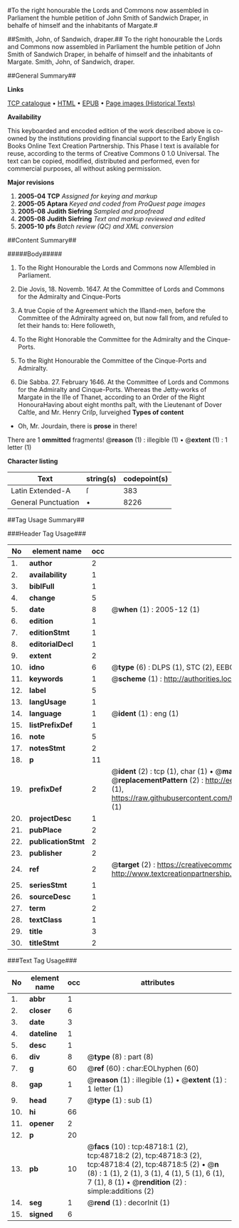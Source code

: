 #To the right honourable the Lords and Commons now assembled in Parliament the humble petition of John Smith of Sandwich Draper, in behalfe of himself and the inhabitants of Margate.#

##Smith, John, of Sandwich, draper.##
To the right honourable the Lords and Commons now assembled in Parliament the humble petition of John Smith of Sandwich Draper, in behalfe of himself and the inhabitants of Margate.
Smith, John, of Sandwich, draper.

##General Summary##

**Links**

[TCP catalogue](http://www.ota.ox.ac.uk/tcp/)  • 
[HTML](http://tei.it.ox.ac.uk/tcp/Texts-HTML/free/A60/A60491.html)  • 
[EPUB](http://tei.it.ox.ac.uk/tcp/Texts-EPUB/free/A60/A60491.epub) • 
[Page images (Historical Texts)](https://data.historicaltexts.jisc.ac.uk/view?pubId=eebo-11764876e&pageId=eebo-11764876e-48718-1)

**Availability**

This keyboarded and encoded edition of the
	       work described above is co-owned by the institutions
	       providing financial support to the Early English Books
	       Online Text Creation Partnership. This Phase I text is
	       available for reuse, according to the terms of Creative
	       Commons 0 1.0 Universal. The text can be copied,
	       modified, distributed and performed, even for
	       commercial purposes, all without asking permission.

**Major revisions**

1. __2005-04__ __TCP__ *Assigned for keying and markup*
1. __2005-05__ __Aptara__ *Keyed and coded from ProQuest page images*
1. __2005-08__ __Judith Siefring__ *Sampled and proofread*
1. __2005-08__ __Judith Siefring__ *Text and markup reviewed and edited*
1. __2005-10__ __pfs__ *Batch review (QC) and XML conversion*

##Content Summary##

#####Body#####

1. To the Right Honourable the Lords and Commons
now Aſſembled in Parliament.

1. Die Jovis, 18. Novemb. 1647.
At the Committee of Lords and Commons for the Admiralty
and Cinque-Ports

1. A true Copie of the Agreement which the Iſland-men, before the Committee of the Admiralty
agreed on, but now fall from, and refuſed to ſet their hands to: Here followeth,

1. To the Right Honorable the Committee for the
Admiralty and the Cinque-Ports.

1. To the Right Honourable the Committee of the
Cinque-Ports and Admiralty.

1. Die Sabba. 27. February 1646.
At the Committee of Lords and Commons for the Admiralty
and Cinque-Ports.
Whereas the Jetty-works of Margate in the Iſle of Thanet, according to an Order of the
Right HonouraHaving about eight months paſt, with the Lieutenant of Dover Caſtle, and
Mr. Henry Criſp, ſurveighed
**Types of content**

  * Oh, Mr. Jourdain, there is **prose** in there!

There are 1 **ommitted** fragments! 
 @__reason__ (1) : illegible (1)  •  @__extent__ (1) : 1 letter (1)

**Character listing**


|Text|string(s)|codepoint(s)|
|---|---|---|
|Latin Extended-A|ſ|383|
|General Punctuation|•|8226|

##Tag Usage Summary##

###Header Tag Usage###

|No|element name|occ|attributes|
|---|---|---|---|
|1.|__author__|2||
|2.|__availability__|1||
|3.|__biblFull__|1||
|4.|__change__|5||
|5.|__date__|8| @__when__ (1) : 2005-12 (1)|
|6.|__edition__|1||
|7.|__editionStmt__|1||
|8.|__editorialDecl__|1||
|9.|__extent__|2||
|10.|__idno__|6| @__type__ (6) : DLPS (1), STC (2), EEBO-CITATION (1), OCLC (1), VID (1)|
|11.|__keywords__|1| @__scheme__ (1) : http://authorities.loc.gov/ (1)|
|12.|__label__|5||
|13.|__langUsage__|1||
|14.|__language__|1| @__ident__ (1) : eng (1)|
|15.|__listPrefixDef__|1||
|16.|__note__|5||
|17.|__notesStmt__|2||
|18.|__p__|11||
|19.|__prefixDef__|2| @__ident__ (2) : tcp (1), char (1)  •  @__matchPattern__ (2) : ([0-9\-]+):([0-9IVX]+) (1), (.+) (1)  •  @__replacementPattern__ (2) : http://eebo.chadwyck.com/downloadtiff?vid=$1&page=$2 (1), https://raw.githubusercontent.com/textcreationpartnership/Texts/master/tcpchars.xml#$1 (1)|
|20.|__projectDesc__|1||
|21.|__pubPlace__|2||
|22.|__publicationStmt__|2||
|23.|__publisher__|2||
|24.|__ref__|2| @__target__ (2) : https://creativecommons.org/publicdomain/zero/1.0/ (1), http://www.textcreationpartnership.org/docs/. (1)|
|25.|__seriesStmt__|1||
|26.|__sourceDesc__|1||
|27.|__term__|2||
|28.|__textClass__|1||
|29.|__title__|3||
|30.|__titleStmt__|2||


###Text Tag Usage###

|No|element name|occ|attributes|
|---|---|---|---|
|1.|__abbr__|1||
|2.|__closer__|6||
|3.|__date__|3||
|4.|__dateline__|1||
|5.|__desc__|1||
|6.|__div__|8| @__type__ (8) : part (8)|
|7.|__g__|60| @__ref__ (60) : char:EOLhyphen (60)|
|8.|__gap__|1| @__reason__ (1) : illegible (1)  •  @__extent__ (1) : 1 letter (1)|
|9.|__head__|7| @__type__ (1) : sub (1)|
|10.|__hi__|66||
|11.|__opener__|2||
|12.|__p__|20||
|13.|__pb__|10| @__facs__ (10) : tcp:48718:1 (2), tcp:48718:2 (2), tcp:48718:3 (2), tcp:48718:4 (2), tcp:48718:5 (2)  •  @__n__ (8) : 1 (1), 2 (1), 3 (1), 4 (1), 5 (1), 6 (1), 7 (1), 8 (1)  •  @__rendition__ (2) : simple:additions (2)|
|14.|__seg__|1| @__rend__ (1) : decorInit (1)|
|15.|__signed__|6||
